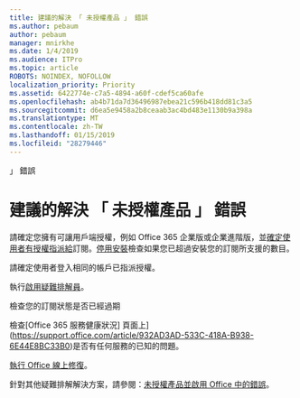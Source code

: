 ```yaml
---
title: 建議的解決 「 未授權產品 」 錯誤
ms.author: pebaum
author: pebaum
manager: mnirkhe
ms.date: 1/4/2019
ms.audience: ITPro
ms.topic: article
ROBOTS: NOINDEX, NOFOLLOW
localization_priority: Priority
ms.assetid: 6422774e-c7a5-4894-a60f-cdef5ca60afe
ms.openlocfilehash: ab4b71da7d36496987ebea21c596b418dd81c3a5
ms.sourcegitcommit: d6ea5e9458a2b8ceaab3ac4bd483e1130b9a398a
ms.translationtype: MT
ms.contentlocale: zh-TW
ms.lasthandoff: 01/15/2019
ms.locfileid: "28279446"
---
```

」 錯誤

# <a name="suggestions-for-solving-unlicensed-product-errors"></a>建議的解決 「 未授權產品 」 錯誤

請確定您擁有可讓用戶端授權，例如 Office 365 企業版或企業進階版，並[確定使用者有授權指派給](https://support.office.com/article/997596B5-4173-4627-B915-36ABAC6786DC)訂閱。[停用安裝](https://support.office.com/article/9b497c85-d0a4-4735-80fa-d3565bc05bd1)檢查如果您已超過安裝您的訂閱所支援的數目。 
  
請確定使用者登入相同的帳戶已指派授權。
  
執行[啟用疑難排解員](https://aka.ms/SARA-OfficeActivation-Alchemy)。
  
檢查您的訂閱狀態是否已經過期
  
檢查[Office 365 服務健康狀況] 頁面上](https://support.office.com/article/932AD3AD-533C-418A-B938-6E44E8BC33B0)是否有任何服務的已知的問題。 
  
[執行 Office 線上修復](https://support.office.com/Article/7821d4b6-7c1d-4205-aa0e-a6b40c5bb88b)。
  
針對其他疑難排解解決方案，請參閱：[未授權產品並啟用 Office 中的錯誤](https://support.office.com/Article/0d23d3c0-c19c-4b2f-9845-5344fedc4380)。
  

